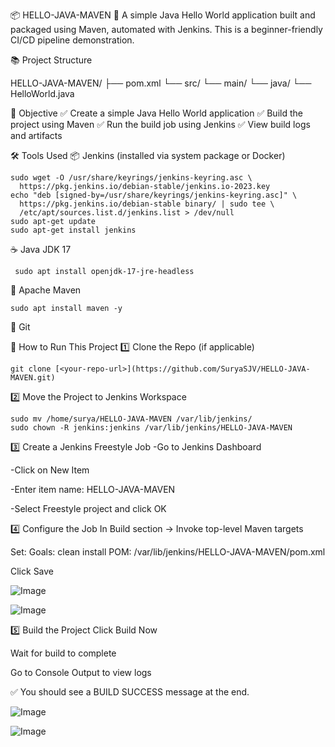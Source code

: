 📦 HELLO-JAVA-MAVEN 🚀
A simple Java Hello World application built and packaged using Maven, automated with Jenkins.
This is a beginner-friendly CI/CD pipeline demonstration.

📚 Project Structure

HELLO-JAVA-MAVEN/
├── pom.xml
└── src/
    └── main/
        └── java/
            └── HelloWorld.java


🎯 Objective
✅ Create a simple Java Hello World application
✅ Build the project using Maven
✅ Run the build job using Jenkins
✅ View build logs and artifacts



🛠️ Tools Used
📦 Jenkins (installed via system package or Docker)
```
sudo wget -O /usr/share/keyrings/jenkins-keyring.asc \
  https://pkg.jenkins.io/debian-stable/jenkins.io-2023.key
echo "deb [signed-by=/usr/share/keyrings/jenkins-keyring.asc]" \
  https://pkg.jenkins.io/debian-stable binary/ | sudo tee \
  /etc/apt/sources.list.d/jenkins.list > /dev/null
sudo apt-get update
sudo apt-get install jenkins
```


☕ Java JDK 17
```
 sudo apt install openjdk-17-jre-headless
 ```

🐘 Apache Maven
```
sudo apt install maven -y
```

🐙 Git 



🚀 How to Run This Project
1️⃣ Clone the Repo (if applicable)
```
git clone [<your-repo-url>](https://github.com/SuryaSJV/HELLO-JAVA-MAVEN.git)
```
2️⃣ Move the Project to Jenkins Workspace
```
sudo mv /home/surya/HELLO-JAVA-MAVEN /var/lib/jenkins/
sudo chown -R jenkins:jenkins /var/lib/jenkins/HELLO-JAVA-MAVEN
```
3️⃣ Create a Jenkins Freestyle Job
-Go to Jenkins Dashboard

-Click on New Item

-Enter item name: HELLO-JAVA-MAVEN

-Select Freestyle project and click OK

4️⃣ Configure the Job
In Build section → Invoke top-level Maven targets

Set:
Goals: clean install
POM: /var/lib/jenkins/HELLO-JAVA-MAVEN/pom.xml

Click Save

![Image](https://github.com/user-attachments/assets/6261a655-5481-4c84-82fd-835f53d96df8)

![Image](https://github.com/user-attachments/assets/c4cdeb61-4efa-4340-a270-33117d383d61)

5️⃣ Build the Project
Click Build Now

Wait for build to complete

Go to Console Output to view logs

✅ You should see a BUILD SUCCESS message at the end.

![Image](https://github.com/user-attachments/assets/90bb2266-3e5d-4aa2-8365-c4ef9ca6067e)

![Image](https://github.com/user-attachments/assets/c1428338-06a5-4d43-847d-11374f0565d6)




